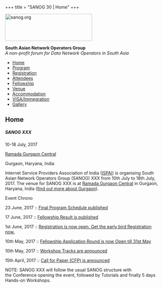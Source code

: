 +++
title = "SANOG 30 | Home"
+++

[<img src="../images/logo.jpg" width="283" height="88" alt="sanog.org" />](../index.html)

**South Asian Network Operators Group**  
*A non-profit forum for Data Network Operators in South Asia*

-   [Home](index.html)
-   [Program](program.html)
-   [Registration](reg.html)
-   [Attendees](attendee.html)
-   [Fellowship](fellowship.html)
-   [Venue](venue.html)
-   [Accommodation](accomo.html)
-   [VISA/Immegration](visa.html)
-   [Gallery](gallery.html)

Home
----

##### SANOG XXX

10-18 July, 2017

[Ramada Gurgaon Central](http://www.ramadagurgaoncentral.com/)

Gurgaon, Haryana, India

  
  
  
  
  
  
  
  
  

Internet Service Providers Association of India
([ISPAI](https://www.sanog.org/sanog30/www.ispai.in)) is organising
South Asian Network Operators Group (SANOG) XXX from 10th July to 18th
July, 2017. The venue for SANOG XXX is at [Ramada Gurgaon
Central](http://www.ramadagurgaoncentral.com/) in Gurgaon, Haryana,
India ([find out more about
Gurgaon](https://en.wikipedia.org/wiki/Gurgaon)).

  

Event Chrono

  

23 June, 2017 :: [Final Program Schedule published](program.html)

  

17 June, 2017 :: [Fellowship Result is published](fellowship.html)

  

1st June, 2017 :: [Registration is now open. Get the early bird
Registration now.](reg.html)

  

10th May, 2017 :: [Fellowship Application Round is now Open till 31st
May](fellowship.html)

  

10th May, 2017 :: [Workshop Tracks are announced](program.html)

  

15th April, 2017 :: [Call for Paper (CFP) is announced](program.html)

  
  

NOTE: SANOG XXX will follow the usual SANOG structure with
the Conference opening the event, followed by Tutorials and finally 5
days Hands-on Workshops.

 
